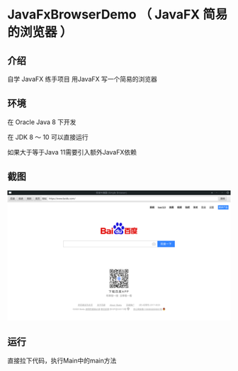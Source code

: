 # JavaFxBrowserDemo （ JavaFX 简易的浏览器 ）

## 介绍

自学 JavaFX 练手项目
用JavaFX 写一个简易的浏览器

## 环境

在 Oracle Java 8 下开发

在 JDK 8 ～ 10 可以直接运行

如果大于等于Java 11需要引入额外JavaFX依赖

## 截图

![首页截图](https://github.com/18121259693/JavaFxBrowserDemo/blob/master/screenshot/index.png?raw=true)

## 运行

直接拉下代码，执行Main中的main方法

